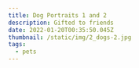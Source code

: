 ```yaml
---
title: Dog Portraits 1 and 2
description: Gifted to friends
date: 2022-01-20T00:35:50.045Z
thumbnail: /static/img/2_dogs-2.jpg
tags:
  - pets
---
```

